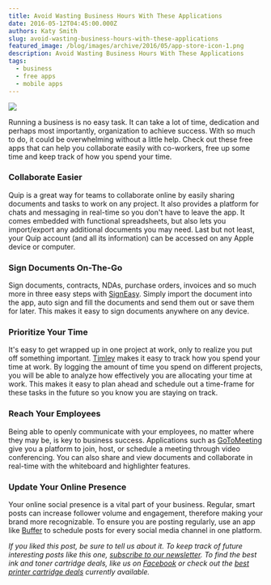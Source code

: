 ```yaml
---
title: Avoid Wasting Business Hours With These Applications
date: 2016-05-12T04:45:00.000Z
authors: Katy Smith
slug: avoid-wasting-business-hours-with-these-applications
featured_image: /blog/images/archive/2016/05/app-store-icon-1.png
description: Avoid Wasting Business Hours With These Applications
tags:
  - business
  - free apps
  - mobile apps
---
```

[![](/blog/images/archive/2016/05/app-store-icon-1-300x300.png)](/blog/images/archive/2016/05/app-store-icon-1-300x300.png)

Running a business is no easy task. It can take a lot of time, dedication and perhaps most importantly, organization to achieve success. With so much to do, it could be overwhelming without a little help. Check out these free apps that can help you collaborate easily with co-workers, free up some time and keep track of how you spend your time.

### Collaborate Easier

Quip is a great way for teams to collaborate online by easily sharing documents and tasks to work on any project. It also provides a platform for chats and messaging in real-time so you don't have to leave the app. It comes embedded with functional spreadsheets, but also lets you import/export any additional documents you may need. Last but not least, your Quip account (and all its information) can be accessed on any Apple device or computer.

### Sign Documents On-The-Go

Sign documents, contracts, NDAs, purchase orders, invoices and so much more in three easy steps with [SignEasy](http://getsigneasy.com/). Simply import the document into the app, auto sign and fill the documents and send them out or save them for later. This makes it easy to sign documents anywhere on any device.

### Prioritize Your Time

It's easy to get wrapped up in one project at work, only to realize you put off something important. [Timley](https://timelyapp.com/) makes it easy to track how you spend your time at work. By logging the amount of time you spend on different projects, you will be able to analyze how effectively you are allocating your time at work. This makes it easy to plan ahead and schedule out a time-frame for these tasks in the future so you know you are staying on track.

### Reach Your Employees

Being able to openly communicate with your employees, no matter where they may be, is key to business success. Applications such as [GoToMeeting](https://www.gotomeeting.com/conferencing/sem?c%5Fname=gget-d-c&c%5Fmark=NAPPC&c%5Fprod=GTM&c%5Fkwd=go%5Fto%5Fmeeting-Exact&c%5Fcmp=sf-70150000000adcs&c%5Fdate=CAT1&c%5Fcell=Cj0KEQjwrte4BRD-oYi3y5%5FAhZ4BEiQAzIFxnzwQMSH9GJBk3mwqG7nRaXVRcCd--h1Bmxk1e9k09EIaAujr8P8HAQ&gclid=Cj0KEQjwrte4BRD-oYi3y5%5FAhZ4BEiQAzIFxnzwQMSH9GJBk3mwqG7nRaXVRcCd--h1Bmxk1e9k09EIaAujr8P8HAQ&gclsrc=aw.ds) give you a platform to join, host, or schedule a meeting through video conferencing. You can also share and view documents and collaborate in real-time with the whiteboard and highlighter features. 

### Update Your Online Presence

Your online social presence is a vital part of your business. Regular, smart posts can increase follower volume and engagement, therefore making your brand more recognizable. To ensure you are posting regularly, use an app like [Buffer](https://buffer.com/) to schedule posts for every social media channel in one platform. 

*If you liked this post, be sure to tell us about it. To keep track of future interesting posts like this one, [subscribe to our newsletter](https://www.comboink.com/coupon). To find the best ink and toner cartridge deals, like us on [Facebook](https://www.facebook.com/comboink/) or check out the [best printer cartridge deals](https://www.comboink.com/coupon) currently available.*
